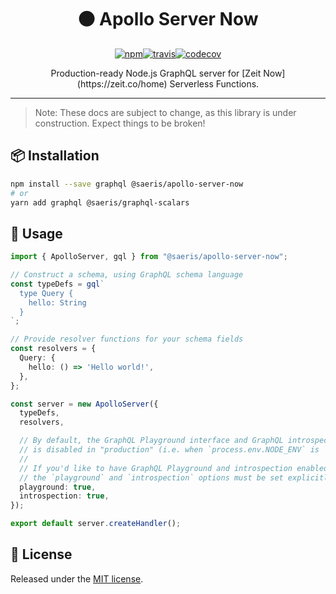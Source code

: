 <h1 align="center" style="display: block; text-align: center;">⚫ Apollo Server Now</h1>
<p align="center"><a href="https://www.npmjs.org/package/@saeris/apollo-server-now"><img src="https://img.shields.io/npm/v/@saeris/apollo-server-now.svg?style=flat" alt="npm"></a><a href="https://travis-ci.com/Saeris/apollo-server-now"><img src="https://travis-ci.com/Saeris/apollo-server-now.svg?branch=master" alt="travis"></a><a href="https://codecov.io/gh/Saeris/apollo-server-now"><img src="https://codecov.io/gh/Saeris/apollo-server-now/branch/master/graph/badge.svg" alt="codecov"/></a></p>
<p align="center">Production-ready Node.js GraphQL server for [Zeit Now](https://zeit.co/home) Serverless Functions</a>.</p>

---

> Note: These docs are subject to change, as this library is under construction. Expect things to be broken!

## 📦 Installation

```bash
npm install --save graphql @saeris/apollo-server-now
# or
yarn add graphql @saeris/graphql-scalars
```

## 🔧 Usage

```typescript
import { ApolloServer, gql } from "@saeris/apollo-server-now";

// Construct a schema, using GraphQL schema language
const typeDefs = gql`
  type Query {
    hello: String
  }
`;

// Provide resolver functions for your schema fields
const resolvers = {
  Query: {
    hello: () => 'Hello world!',
  },
};

const server = new ApolloServer({
  typeDefs,
  resolvers,

  // By default, the GraphQL Playground interface and GraphQL introspection
  // is disabled in "production" (i.e. when `process.env.NODE_ENV` is `production`).
  //
  // If you'd like to have GraphQL Playground and introspection enabled in production,
  // the `playground` and `introspection` options must be set explicitly to `true`.
  playground: true,
  introspection: true,
});

export default server.createHandler();
```

## 🥂 License

Released under the [MIT license](https://github.com/Saeris/apollo-server-now/blob/master/LICENSE.md).
